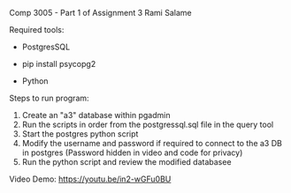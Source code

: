Comp 3005 - Part 1 of Assignment 3 
Rami Salame

Required tools:
- PostgresSQL

- pip install psycopg2
- Python


Steps to run program:

1. Create an "a3" database within pgadmin
2. Run the scripts in order from the postgressql.sql file in the query tool
3. Start the postgres python script
4. Modify the username and password if required to connect to the a3 DB in postgres (Password hidden in video and code for privacy)
5. Run the python script and review the modified databasee

Video Demo: https://youtu.be/in2-wGFu0BU

